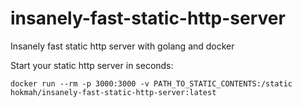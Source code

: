 # insanely-fast-static-http-server
Insanely fast static http server with golang and docker

Start your static http server in seconds:

`docker run --rm -p 3000:3000 -v PATH_TO_STATIC_CONTENTS:/static hokmah/insanely-fast-static-http-server:latest`
